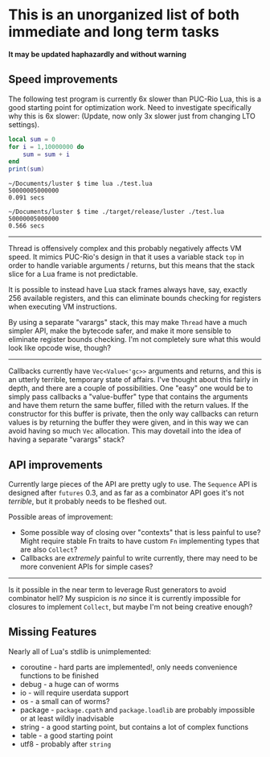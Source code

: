 # This is an unorganized list of both immediate and long term tasks #

**It may be updated haphazardly and without warning**

## Speed improvements ##

The following test program is currently 6x slower than PUC-Rio Lua, this is a
good starting point for optimization work.  Need to investigate specifically why
this is 6x slower: (Update, now only 3x slower just from changing LTO settings).

```lua
local sum = 0
for i = 1,10000000 do
    sum = sum + i
end
print(sum)
```

```
~/Documents/luster $ time lua ./test.lua
50000005000000
0.091 secs

~/Documents/luster $ time ./target/release/luster ./test.lua
50000005000000
0.566 secs
```

---

Thread is offensively complex and this probably negatively affects VM speed.  It
mimics PUC-Rio's design in that it uses a variable stack `top` in order to
handle variable arguments / returns, but this means that the stack slice for a
Lua frame is not predictable.

It is possible to instead have Lua stack frames always have, say, exactly 256
available registers, and this can eliminate bounds checking for registers when
executing VM instructions.

By using a separate "varargs" stack, this may make `Thread` have a much simpler
API, make the bytecode safer, and make it more sensible to eliminate register
bounds checking.  I'm not completely sure what this would look like opcode wise,
though?

---

Callbacks currently have `Vec<Value<'gc>>` arguments and returns, and this is an
utterly terrible, temporary state of affairs.  I've thought about this fairly in
depth, and there are a couple of possibilities.  One "easy" one would be to
simply pass callbacks a "value-buffer" type that contains the arguments and have
them return the same buffer, filled with the return values.  If the constructor
for this buffer is private, then the only way callbacks can return values is by
returning the buffer they were given, and in this way we can avoid having so
much `Vec` allocation.  This may dovetail into the idea of having a separate
"varargs" stack?

## API improvements ##

Currently large pieces of the API are pretty ugly to use.  The `Sequence` API is
designed after `futures` 0.3, and as far as a combinator API goes it's not
*terrible*, but it probably needs to be fleshed out.

Possible areas of improvement:
* Some possible way of closing over "contexts" that is less painful to use?
  Might require stable Fn traits to have custom `Fn` implementing types that are
  also `Collect`?
* Callbacks are *extremely* painful to write currently, there may need to be
  more convenient APIs for simple cases?

---

Is it possible in the near term to leverage Rust generators to avoid combinator
hell?  My suspicion is *no* since it is currently impossible for closures to
implement `Collect`, but maybe I'm not being creative enough?

## Missing Features ##

Nearly all of Lua's stdlib is unimplemented:

* coroutine - hard parts are implemented!, only needs convenience functions to be finished
* debug - a huge can of worms
* io - will require userdata support
* os - a small can of worms?
* package - `package.cpath` and `package.loadlib` are probably impossible or at
  least wildly inadvisable
* string - a good starting point, but contains a lot of complex functions
* table - a good starting point
* utf8 - probably after `string`
